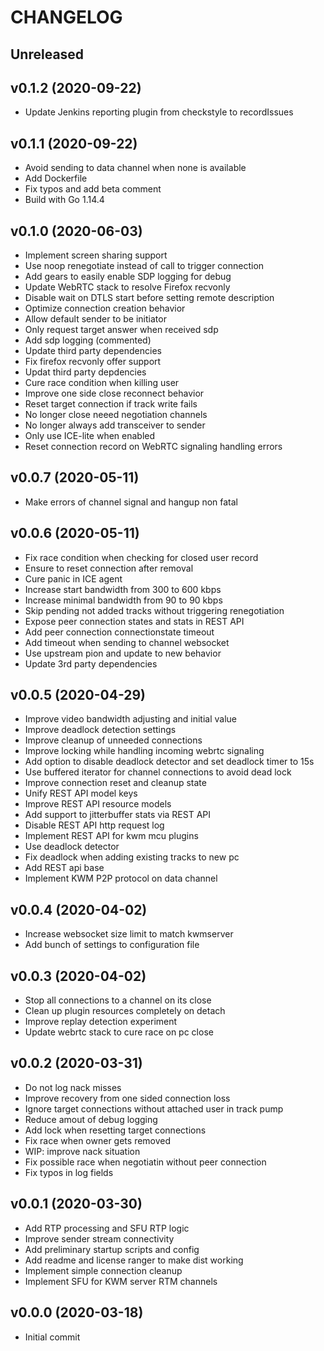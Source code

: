 # CHANGELOG

## Unreleased



## v0.1.2 (2020-09-22)

- Update Jenkins reporting plugin from checkstyle to recordIssues


## v0.1.1 (2020-09-22)

- Avoid sending to data channel when none is available
- Add Dockerfile
- Fix typos and add beta comment
- Build with Go 1.14.4


## v0.1.0 (2020-06-03)

- Implement screen sharing support
- Use noop renegotiate instead of call to trigger connection
- Add gears to easily enable SDP logging for debug
- Update WebRTC stack to resolve Firefox recvonly
- Disable wait on DTLS start before setting remote description
- Optimize connection creation behavior
- Allow default sender to be initiator
- Only request target answer when received sdp
- Add sdp logging (commented)
- Update third party dependencies
- Fix firefox recvonly offer support
- Updat third party depdencies
- Cure race condition when killing user
- Improve one side close reconnect behavior
- Reset target connection if track write fails
- No longer close neeed negotiation channels
- No longer always add transceiver to sender
- Only use ICE-lite when enabled
- Reset connection record on WebRTC signaling handling errors


## v0.0.7 (2020-05-11)

- Make errors of channel signal and hangup non fatal


## v0.0.6 (2020-05-11)

- Fix race condition when checking for closed user record
- Ensure to reset connection after removal
- Cure panic in ICE agent
- Increase start bandwidth from 300 to 600 kbps
- Increase minimal bandwidth from 90 to 90 kbps
- Skip pending not added tracks without triggering renegotiation
- Expose peer connection states and stats in REST API
- Add peer connection connectionstate timeout
- Add timeout when sending to channel websocket
- Use upstream pion and update to new behavior
- Update 3rd party dependencies


## v0.0.5 (2020-04-29)

- Improve video bandwidth adjusting and initial value
- Improve deadlock detection settings
- Improve cleanup of unneeded connections
- Improve locking while handling incoming webrtc signaling
- Add option to disable deadlock detector and set deadlock timer to 15s
- Use buffered iterator for channel connections to avoid dead lock
- Improve connection reset and cleanup state
- Unify REST API model keys
- Improve REST API resource models
- Add support to jitterbuffer stats via REST API
- Disable REST API http request log
- Implement REST API for kwm mcu plugins
- Use deadlock detector
- Fix deadlock when adding existing tracks to new pc
- Add REST api base
- Implement KWM P2P protocol on data channel


## v0.0.4 (2020-04-02)

- Increase websocket size limit to match kwmserver
- Add bunch of settings to configuration file


## v0.0.3 (2020-04-02)

- Stop all connections to a channel on its close
- Clean up plugin resources completely on detach
- Improve replay detection experiment
- Update webrtc stack to cure race on pc close


## v0.0.2 (2020-03-31)

- Do not log nack misses
- Improve recovery from one sided connection loss
- Ignore target connections without attached user in track pump
- Reduce amout of debug logging
- Add lock when resetting target connections
- Fix race when owner gets removed
- WIP: improve nack situation
- Fix possible race when negotiatin without peer connection
- Fix typos in log fields


## v0.0.1 (2020-03-30)

- Add RTP processing and SFU RTP logic
- Improve sender stream connectivity
- Add preliminary startup scripts and config
- Add readme and license ranger to make dist working
- Implement simple connection cleanup
- Implement SFU for KWM server RTM channels


## v0.0.0 (2020-03-18)

- Initial commit

